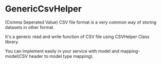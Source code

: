 # GenericCsvHelper

(Comma Seperated Value) CSV file format is a very common way of storing datasets in other format.

It's a generic read and write function of CSV file using CSVHelper Class library.

You can Implement easily in your service with model and mapping-model(CSV header to model type mapping).

